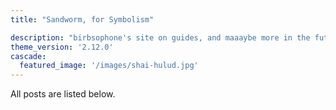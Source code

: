 ```yaml
---
title: "Sandworm, for Symbolism"

description: "birbsophone's site on guides, and maaaybe more in the future."
theme_version: '2.12.0'
cascade:
  featured_image: '/images/shai-hulud.jpg'
---
```

All posts are listed below. 
